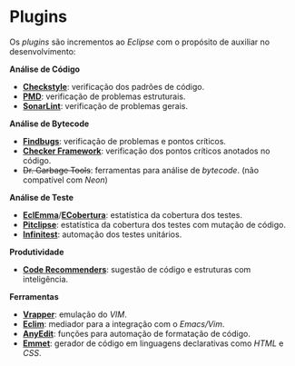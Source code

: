 # Plugins

Os _plugins_ são incrementos ao _Eclipse_ com o propósito de auxiliar no desenvolvimento:

**Análise de Código**

* [**Checkstyle**](https://marketplace.eclipse.org/content/checkstyle-plug): verificação dos padrões de código.
* [**PMD**](https://marketplace.eclipse.org/content/eclipse-pmd): verificação de problemas estruturais.
* [**SonarLint**](https://marketplace.eclipse.org/content/sonarlint): verificação de problemas gerais.

**Análise de Bytecode**

* [**Findbugs**](https://marketplace.eclipse.org/content/findbugs-eclipse-plugin): verificação de problemas e pontos críticos.
* [**Checker Framework**](http://types.cs.washington.edu/checker-framework/): verificação dos pontos críticos anotados no código.
* ~~Dr. Garbage Tools~~: ferramentas para análise de _bytecode_. \(não compatível com _Neon_\)

**Análise de Teste**

* [**EclEmma**](https://marketplace.eclipse.org/content/eclemma-java-code-coverage)/[**ECobertura**](https://marketplace.eclipse.org/content/ecobertura): estatística da cobertura dos testes.
* [**Pitclipse**](https://marketplace.eclipse.org/content/pitclipse): estatística da cobertura dos testes com mutação de código.
* [**Infinitest**](https://marketplace.eclipse.org/content/infinitest): automação dos testes unitários.

**Produtividade**

* [**Code Recommenders**](https://marketplace.eclipse.org/content/eclipse-code-recommenders): sugestão de código e estruturas com inteligência.

**Ferramentas**

* [**Vrapper**](https://marketplace.eclipse.org/content/vrapper-vim): emulação do _VIM_.
* [**Eclim**](http://eclim.org): mediador para a integração com o _Emacs/Vim_.
* [**AnyEdit**](https://marketplace.eclipse.org/content/anyedit-tools): funções para automação de formatação de código.
* [**Emmet**](https://marketplace.eclipse.org/content/emmet-ex-zen-coding-eclipse-plugin): gerador de código em linguagens declarativas como _HTML_ e _CSS_.

